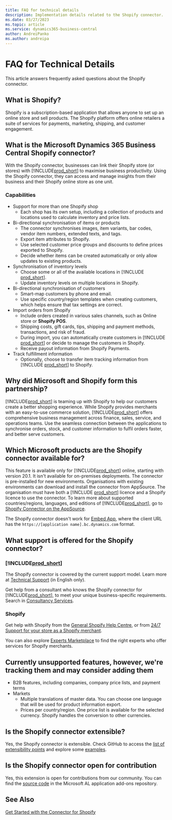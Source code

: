 ```yaml
---
title: FAQ for technical details
description: Implementation details related to the Shopify connector.
ms.date: 03/27/2023
ms.topic: article
ms.service: dynamics365-business-central
author: AndreiPanko
ms.author: andreipa
---
```


# <a name="faq-for-technical-details"></a>FAQ for Technical Details

This article answers frequently asked questions about the Shopify connector.

## <a name="what-is-shopify"></a>What is Shopify?

Shopify is a subscription-based application that allows anyone to set up an online store and sell products. The Shopify platform offers online retailers a suite of services for payments, marketing, shipping, and customer engagement.

## <a name="what-is-the-microsoft-dynamics-365-business-central-shopify-connector"></a>What is the Microsoft Dynamics 365 Business Central Shopify connector?

With the Shopify connector, businesses can link their Shopify store (or stores) with [!INCLUDE[prod_short](../includes/prod_short.md)] to maximise business productivity. Using the Shopify connector, they can access and manage insights from their business and their Shopify online store as one unit.

### <a name="capabilities"></a>Capabilities

- Support for more than one Shopify shop
  - Each shop has its own setup, including a collection of products and locations used to calculate inventory and price lists.  
- Bi-directional synchronisation of items or products
  - The connector synchronises images, item variants, bar codes, vendor item numbers, extended texts, and tags.  
  - Export item attributes to Shopify.  
  - Use selected customer price groups and discounts to define prices exported to Shopify.  
  - Decide whether items can be created automatically or only allow updates to existing products.  
- Synchronisation of inventory levels
  - Choose some or all of the available locations in [!INCLUDE [prod_short](../includes/prod_short.md)].  
  - Update inventory levels on multiple locations in Shopify.  
- Bi-directional synchronisation of customers
  - Smart-map customers by phone and email.  
  - Use specific country/region templates when creating customers, which helps ensure that tax settings are correct.  
- Import orders from Shopify
  - Include orders created in various sales channels, such as Online store or **Shopify POS**.
  - Shipping costs, gift cards, tips, shipping and payment methods, transactions, and risk of fraud.  
  - During import, you can automatically create customers in [!INCLUDE [prod_short](../includes/prod_short.md)] or decide to manage the customers in Shopify.  
  - Receive payout information from Shopify Payments.
- Track fulfillment information
  - Optionally, choose to transfer item tracking information from [!INCLUDE [prod_short](../includes/prod_short.md)] to Shopify.  

## <a name="why-did-microsoft-and-shopify-form-this-partnership"></a>Why did Microsoft and Shopify form this partnership?

[!INCLUDE[prod_short](../includes/prod_long.md)] is teaming up with Shopify to help our customers create a better shopping experience. While Shopify provides merchants with an easy-to-use commerce solution, [!INCLUDE[prod_short](../includes/prod_short.md)] offers comprehensive business management across finance, sales, service, and operations teams. Use the seamless connection between the applications to synchronise orders, stock, and customer information to fulfil orders faster, and better serve customers.

## <a name="which-microsoft-products-are-the-shopify-connector-available-for"></a>Which Microsoft products are the Shopify connector available for?

This feature is available only for [!INCLUDE[prod_short](../includes/prod_short.md)] online, starting with version 20.1. It isn't available for on-premises deployments. The connector is pre-installed for new environments. Organisations with existing environments can download and install the connector from AppSource. The organisation must have both a [!INCLUDE [prod_short](../includes/prod_short.md)] licence and a Shopify licence to use the connector. To learn more about supported countries/regions, languages, and editions of [!INCLUDE[prod_short](../includes/prod_short.md)], go to [Shopify Connector on the AppSource](https://go.microsoft.com/fwlink/?linkid=2196238).

The Shopify connector doesn't work for [Embed App](/dynamics365/business-central/dev-itpro/deployment/embed-app-overview), where the client URL has the `https://[application name].bc.dynamics.com` format.

## <a name="what-support-is-offered-for-the-shopify-connector"></a>What support is offered for the Shopify connector?

### [!INCLUDE[prod_short](../includes/prod_short.md)]

The Shopify connector is covered by the current support model. Learn more at [Technical Support](/dynamics365/business-central/dev-itpro/administration//manage-technical-support) (in English only).

Get help from a consultant who knows the Shopify connector for [!INCLUDE[prod_short](../includes/prod_short.md)], to meet your unique business-specific requirements. Search in [Consultancy Services](https://aka.ms/BCShopifyConsultant).

### <a name="shopify"></a>Shopify

Get help with Shopify from the [General Shopify Help Centre](https://help.shopify.com/), or from [24/7 Support for your store as a Shopify merchant](https://help.shopify.com/questions#/).

You can also explore [Experts Marketplace](https://experts.shopify.com/) to find the right experts who offer services for Shopify merchants.

## <a name="currently-unsupported-features-however-were-tracking-them-and-may-consider-adding-them"></a>Currently unsupported features, however, we're tracking them and may consider adding them

- B2B features, including companies, company price lists, and payment terms
- Markets
  - Multiple translations of master data. You can choose one language that will be used for product information export.
  - Prices per country/region. One price list is available for the selected currency. Shopify handles the conversion to other currencies.

## <a name="is-the-shopify-connector-extensible"></a>Is the Shopify connector extensible?

Yes, the Shopify connector is extensible. Check GitHub to access the [list of extensibility points](https://github.com/microsoft/ALAppExtensions/tree/main/Apps/W1/Shopify) and explore some [examples](https://github.com/microsoft/ALAppExtensions/blob/main/Apps/W1/Shopify/extensibility_examples.md).

## <a name="is-the-shopify-connector-open-for-contribution"></a>Is the Shopify connector open for contribution

Yes, this extension is open for contributions from our community. You can find the [source code](https://github.com/microsoft/ALAppExtensions/tree/main/Apps/W1/Shopify) in the Microsoft AL application add-ons repository.

## <a name="see-also"></a>See Also

[Get Started with the Connector for Shopify](get-started.md)  

